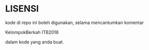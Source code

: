 # LISENSI

kode di repo ini boleh digunakan, selama mencantumkan komentar

KelompokBerkah ITB2018

dalam kode yang anda buat.
